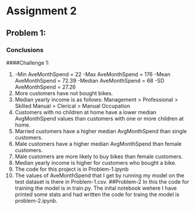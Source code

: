 # Assignment 2
## Problem 1:

### Conclusions
####Challenge 1:

1. -Min AveMonthSpend = 22
   -Max AveMonthSpend = 176
   -Mean AveMonthSpend = 72.39
   -Median AveMonthSpend = 68
   -SD AveMonthSpend = 27.26
2. More customers have not bought bikes.
3. Median yearly income is as follows: Management > Professional > Skilled Manual > Clerical > Manual Occupation
4. Customers with no children at home have a lower median AvgMonthSpend values than customers with one or more children at home.
5. Married customers have a higher median AvgMonthSpend than single customers.
6. Male customers have a higher median AvgMonthSpend than female customers.
7. Male customers are more likely to buy bikes than female customers.
8. Median yearly income is higher for customers who bought a bike.
9. The code for this project is in Problem-1.ipynb
10. The values of AveMonthSpend that I get by running my model on the test dataset is there in Problem-1.csv.
##Problem-2
In this the code for training the model is in train.py. The inital notebook wehere I have printed some stats and had written the code for traing the model is problem-2.ipynb.


